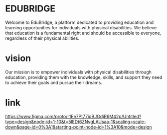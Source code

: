 # EDUBRIDGE
Welcome to EduBridge, a platform dedicated to providing education and learning opportunities for individuals with physical disabilities. We believe that education is a fundamental right and should be accessible to everyone, regardless of their physical abilities.

# vision
Our mission is to empower individuals with physical disabilities through education, providing them with the knowledge, skills, and support they need to achieve their goals and pursue their dreams.
# link
https://www.figma.com/proto/r1Ee7Pt77idBJGdjR6M42p/Untitled?type=design&node-id=1-10&t=5lEDt6ZNvgLAUsaa-1&scaling=scale-down&page-id=0%3A1&starting-point-node-id=1%3A10&mode=design
